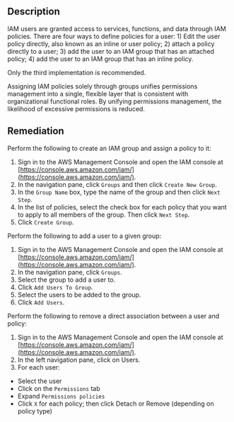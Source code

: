 ## Description

IAM users are granted access to services, functions, and data through IAM policies. There are four ways to define policies for a user: 1) Edit the user policy directly, also known as an inline or user policy; 2) attach a policy directly to a user; 3) add the user to an IAM group that has an attached policy; 4) add the user to an IAM group that has an inline policy.

Only the third implementation is recommended.

Assigning IAM policies solely through groups unifies permissions management into a single, flexible layer that is consistent with organizational functional roles. By unifying permissions management, the likelihood of excessive permissions is reduced.

## Remediation

Perform the following to create an IAM group and assign a policy to it:

1. Sign in to the AWS Management Console and open the IAM console at [https://console.aws.amazon.com/iam/](https://console.aws.amazon.com/iam/).
2. In the navigation pane, click `Groups` and then click `Create New Group`.
3. In the `Group Name` box, type the name of the group and then click `Next Step`.
4. In the list of policies, select the check box for each policy that you want to apply to all members of the group. Then click `Next Step`.
5. Click `Create Group`.

Perform the following to add a user to a given group:

1. Sign in to the AWS Management Console and open the IAM console at [https://console.aws.amazon.com/iam/](https://console.aws.amazon.com/iam/).
2. In the navigation pane, click `Groups`.
3. Select the group to add a user to.
4. Click `Add Users To Group`.
5. Select the users to be added to the group.
6. Click `Add Users`.

Perform the following to remove a direct association between a user and policy:

1. Sign in to the AWS Management Console and open the IAM console at [https://console.aws.amazon.com/iam/](https://console.aws.amazon.com/iam/).
2. In the left navigation pane, click on Users.
3. For each user:
 - Select the user
 - Click on the `Permissions` tab
 - Expand `Permissions policies`
 - Click `X` for each policy; then click Detach or Remove (depending on policy type)
